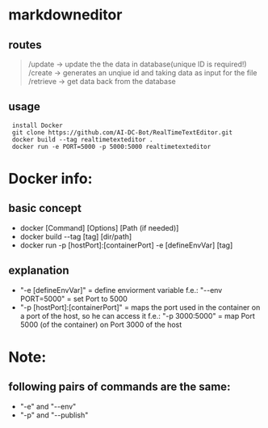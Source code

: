 # markdowneditor

## routes 

> /update -> update the the data in database(unique ID is required!) <br>
> /create -> generates an unqiue id and taking data as input for the file <br>
> /retrieve -> get data back from the database <br>

## usage 

```
 install Docker 
 git clone https://github.com/AI-DC-Bot/RealTimeTextEditor.git 
 docker build --tag realtimetexteditor . 
 docker run -e PORT=5000 -p 5000:5000 realtimetexteditor
```

# Docker info:

## basic concept

- docker [Command] [Options] [Path (if needed)]<br>
- docker build --tag [tag] [dir/path]<br>
- docker run -p [hostPort]:[containerPort] -e [defineEnvVar] [tag]<br>

## explanation

- "-e [defineEnvVar]" = define enviorment variable f.e.: "--env PORT=5000" = set Port to 5000<br>
- "-p [hostPort]:[containerPort]" = maps the port used in the container on a port of the host, so he can access it f.e.: "-p 3000:5000" = map Port 5000 (of the container) on Port 3000 of the host<br>

# Note:
## following pairs of commands are the same:
- "-e" and "--env"<br> 
- "-p" and "--publish"<br>
